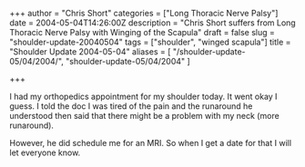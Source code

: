 +++
author = "Chris Short"
categories = ["Long Thoracic Nerve Palsy"]
date = 2004-05-04T14:26:00Z
description = "Chris Short suffers from Long Thoracic Nerve Palsy with Winging of the Scapula"
draft = false
slug = "shoulder-update-20040504"
tags = ["shoulder", "winged scapula"]
title = "Shoulder Update 2004-05-04"
aliases = [
    "/shoulder-update-05/04/2004/",
    "shoulder-update-05/04/2004"
]

+++

I had my orthopedics appointment for my shoulder today. It went okay I guess. I told the doc I was tired of the pain and the runaround he understood then said that there might be a problem with my neck (more runaround).

However, he did schedule me for an MRI. So when I get a date for that I will let everyone know.